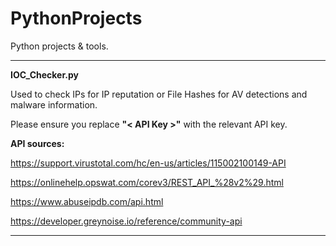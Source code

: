 # PythonProjects
Python projects &amp; tools.

---------------------------------------------------------------------------------------------------------------

**IOC_Checker.py** 

Used to check IPs for IP reputation or File Hashes for AV detections and malware information.

Please ensure you replace **"< API Key >"** with the relevant API key.

**API sources:**

https://support.virustotal.com/hc/en-us/articles/115002100149-API

https://onlinehelp.opswat.com/corev3/REST_API_%28v2%29.html

https://www.abuseipdb.com/api.html

https://developer.greynoise.io/reference/community-api

---------------------------------------------------------------------------------------------------------------